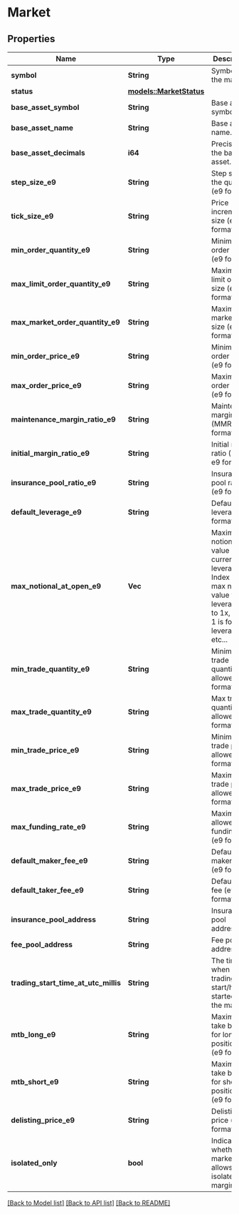 # Market

## Properties

Name | Type | Description | Notes
------------ | ------------- | ------------- | -------------
**symbol** | **String** | Symbol of the market. | 
**status** | [**models::MarketStatus**](MarketStatus.md) |  | 
**base_asset_symbol** | **String** | Base asset symbol. | 
**base_asset_name** | **String** | Base asset name. | 
**base_asset_decimals** | **i64** | Precision of the base asset. | 
**step_size_e9** | **String** | Step size for the quantity (e9 format). | 
**tick_size_e9** | **String** | Price increment size (e9 format). | 
**min_order_quantity_e9** | **String** | Minimum order size (e9 format). | 
**max_limit_order_quantity_e9** | **String** | Maximum limit order size (e9 format). | 
**max_market_order_quantity_e9** | **String** | Maximum market order size (e9 format). | 
**min_order_price_e9** | **String** | Minimum order price (e9 format). | 
**max_order_price_e9** | **String** | Maximum order price (e9 format). | 
**maintenance_margin_ratio_e9** | **String** | Maintenance margin ratio (MMR, e9 format). | 
**initial_margin_ratio_e9** | **String** | Initial margin ratio (IMR), e9 format). | 
**insurance_pool_ratio_e9** | **String** | Insurance pool ratio (e9 format). | 
**default_leverage_e9** | **String** | Default leverage (e9 format). | 
**max_notional_at_open_e9** | **Vec<String>** | Maximum notional value at current leverage. Index 0 is max notional value for leverage set to 1x, index 1 is for leverage 2x, etc... | 
**min_trade_quantity_e9** | **String** | Minimum trade quantity allowed (e9 format). | 
**max_trade_quantity_e9** | **String** | Max trade quantity allowed (e9 format). | 
**min_trade_price_e9** | **String** | Minimum trade price allowed (e9 format). | 
**max_trade_price_e9** | **String** | Maximum trade price allowed (e9 format). | 
**max_funding_rate_e9** | **String** | Maximum allowed funding rate (e9 format). | 
**default_maker_fee_e9** | **String** | Default maker fee (e9 format). | 
**default_taker_fee_e9** | **String** | Default taker fee (e9 format). | 
**insurance_pool_address** | **String** | Insurance pool address. | 
**fee_pool_address** | **String** | Fee pool address. | 
**trading_start_time_at_utc_millis** | **String** | The time when trading will start/have started on the market. | 
**mtb_long_e9** | **String** | Maximum take bound for long positions (e9 format). | 
**mtb_short_e9** | **String** | Maximum take bound for short positions (e9 format). | 
**delisting_price_e9** | **String** | Delisting price (e9 format). | 
**isolated_only** | **bool** | Indicates whether the market only allows isolated margin. | 

[[Back to Model list]](../README.md#documentation-for-models) [[Back to API list]](../README.md#documentation-for-api-endpoints) [[Back to README]](../README.md)


